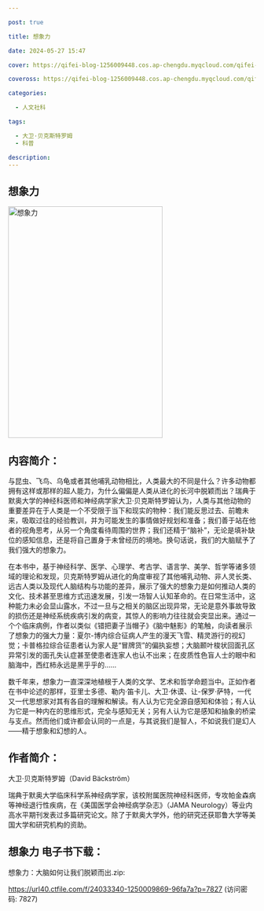 ```yaml
---

post: true

title: 想象力

date: 2024-05-27 15:47

cover: https://qifei-blog-1256009448.cos.ap-chengdu.myqcloud.com/qifei-blog/66040c6e9f345e8d03a9bc2f.jpg

coveross: https://qifei-blog-1256009448.cos.ap-chengdu.myqcloud.com/qifei-blog/66040c6e9f345e8d03a9bc2f.jpg

categories:

  - 人文社科

tags:

  - 大卫·贝克斯特罗姆
  - 科普

description:
---
```


## 想象力
<img alt="想象力 " class="aligncenter loaded" data-was-processed="true" decoding="async" fetchpriority="high" height="471" src="https://qifei-blog-1256009448.cos.ap-chengdu.myqcloud.com/qifei-blog/66040c6e9f345e8d03a9bc2f.jpg " style="cursor: zoom-in;" width="314"/>

## 内容简介：

与昆虫、飞鸟、乌龟或者其他哺乳动物相比，人类最大的不同是什么？许多动物都拥有这样或那样的超人能力，为什么偏偏是人类从进化的长河中脱颖而出？瑞典于默奥大学的神经科医师和神经病学家大卫·贝克斯特罗姆认为，人类与其他动物的重要差异在于人类是一个不受限于当下和现实的物种：我们能反思过去、前瞻未来，吸取过往的经验教训，并为可能发生的事情做好规划和准备；我们善于站在他者的视角思考，从另一个角度看待周围的世界；我们还精于“脑补”，无论是填补缺位的感知信息，还是将自己置身于未曾经历的境地。换句话说，我们的大脑赋予了我们强大的想象力。

在本书中，基于神经科学、医学、心理学、考古学、语言学、美学、哲学等诸多领域的理论和发现，贝克斯特罗姆从进化的角度审视了其他哺乳动物、非人灵长类、远古人类以及现代人脑结构与功能的差异，展示了强大的想象力是如何推动人类的文化、技术甚至思维方式迅速发展，引发一场智人认知革命的。在日常生活中，这种能力未必会显山露水，不过一旦与之相关的脑区出现异常，无论是意外事故导致的损伤还是神经系统疾病引发的病变，其惊人的影响力往往就会突显出来。通过一个个临床病例，作者以类似《错把妻子当帽子》《脑中魅影》的笔触，向读者展示了想象力的强大力量：夏尔-博内综合征病人产生的漫天飞雪、精灵游行的视幻觉；卡普格拉综合征患者认为家人是“冒牌货”的偏执妄想；大脑颞叶梭状回面孔区异常引发的面孔失认症甚至使患者连家人也认不出来；在皮质性色盲人士的眼中和脑海中，西红柿永远是黑乎乎的……

数千年来，想象力一直深深地植根于人类的文学、艺术和哲学命题当中。正如作者在书中论述的那样，亚里士多德、勒内·笛卡儿、大卫·休谟、让-保罗·萨特，一代又一代思想家对其有各自的理解和解读。有人认为它完全源自感知和体验；有人认为它是一种内在的思维形式，完全与感知无关；另有人认为它是感知和抽象的桥梁与支点。然而他们或许都会认同的一点是，与其说我们是智人，不如说我们是幻人——精于想象和幻想的人。

## 作者简介：

大卫·贝克斯特罗姆（David Bäckström）

瑞典于默奥大学临床科学系神经病学家，该校附属医院神经科医师，专攻帕金森病等神经退行性疾病，在《美国医学会神经病学杂志》（JAMA Neurology）等业内高水平期刊发表过多篇研究论文。除了于默奥大学外，他的研究还获耶鲁大学等美国大学和研究机构的资助。

## 想象力 电子书下载：



想象力：大脑如何让我们脱颖而出.zip: 

https://url40.ctfile.com/f/24033340-1250009869-96fa7a?p=7827 (访问密码: 7827)
